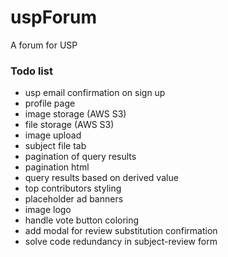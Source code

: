 # uspForum
A forum for USP

### Todo list
- usp email confirmation on sign up
- profile page
- image storage (AWS S3)
- file storage (AWS S3)
- image upload
- subject file tab
- pagination of query results
- pagination html
- query results based on derived value
- top contributors styling
- placeholder ad banners
- image logo
- handle vote button coloring
- add modal for review substitution confirmation
- solve code redundancy in subject-review form